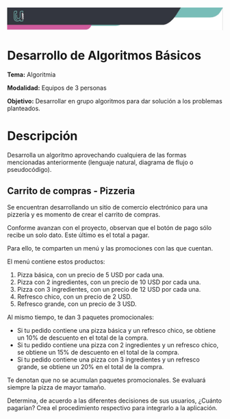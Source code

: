 ![Banner](assets/banner.png)

# Desarrollo de Algoritmos Básicos

**Tema:** Algoritmia

**Modalidad:** Equipos de 3 personas

**Objetivo:** Desarrollar en grupo algoritmos para dar solución a los problemas planteados.

# Descripción

Desarrolla un algoritmo aprovechando cualquiera de las formas mencionadas anteriormente (lenguaje natural, diagrama de flujo o pseudocódigo). 

## Carrito de compras - Pizzeria

Se encuentran desarrollando un sitio de comercio electrónico para una pizzería y es momento de crear el carrito de compras.

Conforme avanzan con el proyecto, observan que el botón de pago sólo recibe un solo dato. Este último es el total a pagar.

Para ello, te comparten un menú y las promociones con las que cuentan.

El menú contiene estos productos:

1. Pizza básica, con un precio de 5 USD por cada una.
2. Pizza con 2 ingredientes, con un precio de 10 USD por cada una.
3. Pizza con 3 ingredientes, con un precio de 12 USD por cada una.
4. Refresco chico, con un precio de 2 USD.
5. Refresco grande, con un precio de 3 USD.

Al mismo tiempo, te dan 3 paquetes promocionales:

- Si tu pedido contiene una pizza básica y un refresco chico, se obtiene un 10% de descuento en el total de la compra.
- Si tu pedido contiene una pizza con 2 ingredientes y un refresco chico, se obtiene un 15% de descuento en el total de la compra.
- Si tu pedido contiene una pizza con 3 ingredientes y un refresco grande, se obtiene un 20% en el total de la compra.

Te denotan que no se acumulan paquetes promocionales. Se evaluará siempre la pizza de mayor tamaño.

Determina, de acuerdo a las diferentes decisiones de sus usuarios, ¿Cuánto pagarían? Crea el procedimiento respectivo para integrarlo a la aplicación.
